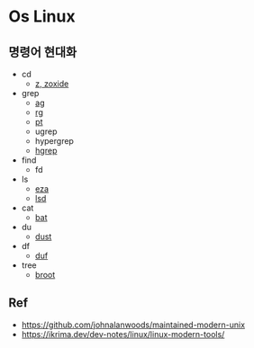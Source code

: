 # Os Linux

## 명령어 현대화

- cd
  - [z, zoxide](https://github.com/ajeetdsouza/zoxide)
- grep
  - [ag](https://github.com/ggreer/the_silver_searcher)
  - [rg](https://github.com/BurntSushi/ripgrep)
  - [pt](https://github.com/monochromegane/the_platinum_searcher)
  - ugrep
  - hypergrep
  - [hgrep](https://github.com/rhysd/hgrep)
- find
  - fd
- ls
  - [eza](https://github.com/ogham/exa)
  - [lsd](https://github.com/lsd-rs/lsd)
- cat
  - [bat](https://github.com/sharkdp/bat)
- du
  - [dust](https://github.com/bootandy/dust)
- df
  - [duf](https://github.com/muesli/duf)
- tree
  - [broot](https://github.com/Canop/broot)

## Ref

- <https://github.com/johnalanwoods/maintained-modern-unix>
- <https://ikrima.dev/dev-notes/linux/linux-modern-tools/>
